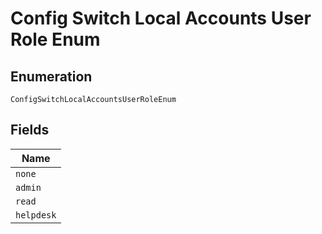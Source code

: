 
# Config Switch Local Accounts User Role Enum

## Enumeration

`ConfigSwitchLocalAccountsUserRoleEnum`

## Fields

| Name |
|  --- |
| `none` |
| `admin` |
| `read` |
| `helpdesk` |

